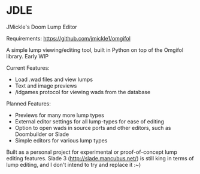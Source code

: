 # JDLE
JMickle's Doom Lump Editor

Requirements:
https://github.com/jmickle1/omgifol

A simple lump viewing/editing tool, built in Python on top of the Omgifol library.
Early WIP

Current Features:
- Load .wad files and view lumps
- Text and image previews
- /idgames protocol for viewing wads from the database

Planned Features:
- Previews for many more lump types
- External editor settings for all lump-types for ease of editing
- Option to open wads in source ports and other editors, such as Doombuilder or Slade
- Simple editors for various lump types

Built as a personal project for experimental or proof-of-concept lump editing features. 
Slade 3 (http://slade.mancubus.net/) is still king in terms of lump editing, and I don't intend to try and replace it :~)
